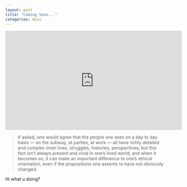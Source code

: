 ```yaml
---
layout: post
title: "Coming Soon..."
categories: misc
---
```


<div align="center">
  
<iframe width="560" height="315" src="https://www.youtube.com/embed/ze9-ARjL-ZA" title="YouTube video player" frameborder="0" allow="accelerometer; autoplay; clipboard-write; encrypted-media; gyroscope; picture-in-picture"> </iframe>
  
</div>

>If asked, one would agree that the people one sees on a day to day basis — on the subway, at parties, at work — all have richly detailed and complex inner lives, struggles, histories, perspectives; but this fact isn’t always present and vivid in one’s lived world; and when it becomes so, it can make an important difference to one’s ethical orientation, even if the propositions one assents to have not obviously changed.


Hi what u doing?

